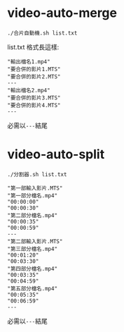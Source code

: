 # video-auto-merge
```
./合片自動機.sh list.txt
```

list.txt 格式長這樣:

```
"輸出檔名1.mp4"
"要合併的影片1.MTS"
"要合併的影片2.MTS"
---
"輸出檔名2.mp4"
"要合併的影片3.MTS"
"要合併的影片4.MTS"
---
```

必需以```---```結尾

# video-auto-split
```
./分割器.sh list.txt
```

```
"第一部輸入影片.MTS"
"第一部分檔名.mp4"
"00:00:00"
"00:00:30"
"第二部分檔名.mp4"
"00:00:35"
"00:00:59"
---
"第二部輸入影片.MTS"
"第三部分檔名.mp4"
"00:01:20"
"00:03:30"
"第四部分檔名.mp4"
"00:03:35"
"00:04:59"
"第五部分檔名.mp4"
"00:05:35"
"00:06:59"
---
```

必需以```---```結尾
